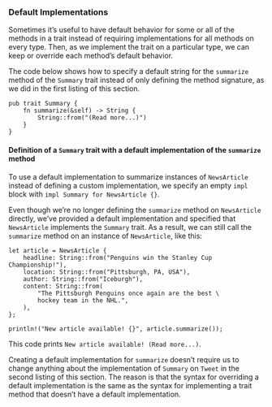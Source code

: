 ﻿### Default Implementations

Sometimes it’s useful to have default behavior for some or all of the methods
in a trait instead of requiring implementations for all methods on every type.
Then, as we implement the trait on a particular type, we can keep or override
each method’s default behavior.

The code below shows how to specify a default string for the `summarize` method
of the `Summary` trait instead of only defining the method signature, as we did
in the first listing of this section.


```rust,noplayground
pub trait Summary {
    fn summarize(&self) -> String {
        String::from("(Read more...)")
    }
}
```

#### Definition of a `Summary` trait with a default implementation of the `summarize` method

To use a default implementation to summarize instances of `NewsArticle` instead
of defining a custom implementation, we specify an empty `impl` block with
`impl Summary for NewsArticle {}`.

Even though we’re no longer defining the `summarize` method on `NewsArticle`
directly, we’ve provided a default implementation and specified that
`NewsArticle` implements the `Summary` trait. As a result, we can still call
the `summarize` method on an instance of `NewsArticle`, like this:

```rust,ignore
let article = NewsArticle {
    headline: String::from("Penguins win the Stanley Cup Championship!"),
    location: String::from("Pittsburgh, PA, USA"),
    author: String::from("Iceburgh"),
    content: String::from(
        "The Pittsburgh Penguins once again are the best \
        hockey team in the NHL.",
    ),
};

println!("New article available! {}", article.summarize());
```

This code prints `New article available! (Read more...)`.

Creating a default implementation for `summarize` doesn’t require us to change
anything about the implementation of `Summary` on `Tweet` in the second listing of this section. The
reason is that the syntax for overriding a default implementation is the same
as the syntax for implementing a trait method that doesn’t have a default
implementation.
